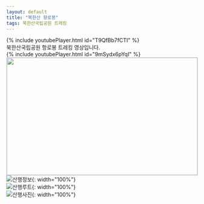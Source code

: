 ```yaml
---
layout: default
title: "북한산 향로봉"
tags: 북한산국립공원 트레킹
---
```


{% include youtubePlayer.html id="T9QfBb7fCTI" %}
<br/>
북한산국립공원 항로봉 트레킹 영상입니다.<br/>
{% include youtubePlayer.html id="9mSydx6pYqI" %}<br/>
<a href="http://kko.to/zKScotpqa" target="_blank"><img width="504" height="310" src="https://map2.daum.net/map/mapservice?FORMAT=PNG&SCALE=2.5&MX=490507&MY=1157531&S=0&IW=504&IH=310&LANG=0&COORDSTM=WCONGNAMUL&logo=kakao_logo" style="border:1px solid #ccc"></a>
<br/>
![산행정보](/images/2022-05-14-북한산-향로봉/20220513_1.jpg){: width="100%"}<br/>
![산행루트](/images/2022-05-14-북한산-향로봉/20220513.jpg){: width="100%"}<br/>
![산행사진](/images/2022-05-14-북한산-향로봉/202205133.jpg){: width="100%"}<br/>
